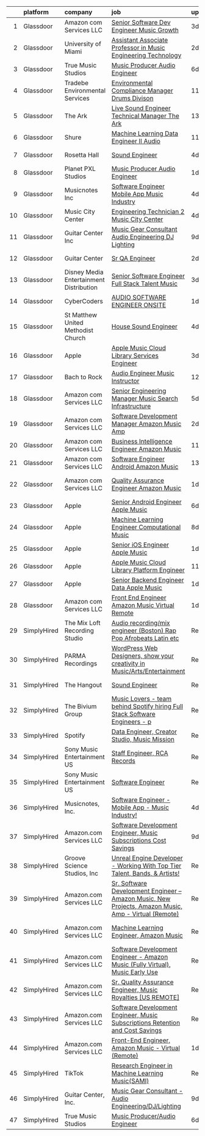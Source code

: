

|    | platform    | company                                   | job                                                                                                                                                                                                                                                                                                                                                                                                                                                                                                                                                                                                                                                                                                                                                                                                                                                                                                                                                                                                                                                                                                                                                                                                                                                                                                                                                                                          | update_time   | location                 |
|---:|:------------|:------------------------------------------|:---------------------------------------------------------------------------------------------------------------------------------------------------------------------------------------------------------------------------------------------------------------------------------------------------------------------------------------------------------------------------------------------------------------------------------------------------------------------------------------------------------------------------------------------------------------------------------------------------------------------------------------------------------------------------------------------------------------------------------------------------------------------------------------------------------------------------------------------------------------------------------------------------------------------------------------------------------------------------------------------------------------------------------------------------------------------------------------------------------------------------------------------------------------------------------------------------------------------------------------------------------------------------------------------------------------------------------------------------------------------------------------------|:--------------|:-------------------------|
|  1 | Glassdoor   | Amazon com Services LLC                   | [Senior Software Dev Engineer  Music Growth](https://www.glassdoor.com/partner/jobListing.htm?pos=120&ao=1136043&s=58&guid=00000181ec114e3b969fcdc76eb666ea&src=GD_JOB_AD&t=SR&vt=w&cs=1_61045822&cb=1657522966369&jobListingId=1007989412848&jrtk=3-0-1g7m12jivjoon801-1g7m12jjdkf0q800-0e8c23e4f2214d73-)                                                                                                                                                                                                                                                                                                                                                                                                                                                                                                                                                                                                                                                                                                                                                                                                                                                                                                                                                                                                                                                                                  | 3d            | Seattle, WA              |
|  2 | Glassdoor   | University of Miami                       | [Assistant Associate Professor in Music Engineering Technology](https://www.glassdoor.com/partner/jobListing.htm?pos=117&ao=1136043&s=58&guid=00000181ec114e3b969fcdc76eb666ea&src=GD_JOB_AD&t=SR&vt=w&cs=1_d25884ed&cb=1657522966369&jobListingId=1007993452498&jrtk=3-0-1g7m12jivjoon801-1g7m12jjdkf0q800-dde728ddebd7cd2b-)                                                                                                                                                                                                                                                                                                                                                                                                                                                                                                                                                                                                                                                                                                                                                                                                                                                                                                                                                                                                                                                               | 2d            | Coral Gables, FL         |
|  3 | Glassdoor   | True Music Studios                        | [Music Producer Audio Engineer](https://www.glassdoor.com/partner/jobListing.htm?pos=104&ao=1110586&s=58&guid=00000181ec114e3b969fcdc76eb666ea&src=GD_JOB_AD&t=SR&vt=w&ea=1&cs=1_4d46504a&cb=1657522966368&jobListingId=1007982844153&cpc=334ABAF5D42DC775&jrtk=3-0-1g7m12jivjoon801-1g7m12jjdkf0q800-e9ad603f9e1e1b90--6NYlbfkN0Cclaa377q9GeGOs9YARfq_eCDzB33vFgKlz5yYjo8czEdQQh3p8lYfEptMOoQyBJ7vsIfvVrQSJWNSSVEZI10H-7dZwhNuTLvz-qEP_0j4K4QBnJ4CqLCnpYSlWHbBS4qIZQgqN5MCnUg--oZJjHYXCubqSoCaROBEaetwyPCIiDI7YfS0l3UIgBx9lj3JYF0AL0hK6Ij-r-m7x1rXEuEBVHqGgHc6vRzW2t_7nlB9zZKcFn7osw2Vb9gpVU-lOO7t1-VtdA3MFv1dnH3AgiXP2XKlKq6cn3l5iaIYnK4lCcOB26bxZB3fIvcipNTuwarEgNA6tR6G-h3gyFM3O_frsd1Yy086LkJxcH10ZLq1ckf_CVVbD6eMg8viTBBXhlwx12WXoZ6hWFLTJ_rqMlE0s05EIYWi2EYEoos503LNWwRPT3CEcfunqrSut8_sG7B59yjeSzlyidLJyULUexKinu5moH4WFHXigj0jtNh7KvDfuJTelIokjxrutB_Phm4%3D)                                                                                                                                                                                                                                                                                                                                                                                                                                                                                                                       | 6d            | Smithfield, RI           |
|  4 | Glassdoor   | Tradebe Environmental Services            | [Environmental Compliance Manager   Drums Divison](https://www.glassdoor.com/partner/jobListing.htm?pos=128&ao=1136043&s=58&guid=00000181ec114e3b969fcdc76eb666ea&src=GD_JOB_AD&t=SR&vt=w&ea=1&cs=1_56559cba&cb=1657522966374&jobListingId=1007970880554&jrtk=3-0-1g7m12jivjoon801-1g7m12jjdkf0q800-cf13d70524adebc5-)                                                                                                                                                                                                                                                                                                                                                                                                                                                                                                                                                                                                                                                                                                                                                                                                                                                                                                                                                                                                                                                                       | 11d           | Millington, TN           |
|  5 | Glassdoor   | The Ark                                   | [Live Sound Engineer Technical Manager   The Ark](https://www.glassdoor.com/partner/jobListing.htm?pos=123&ao=1136043&s=58&guid=00000181ec114e3b969fcdc76eb666ea&src=GD_JOB_AD&t=SR&vt=w&ea=1&cs=1_54df765b&cb=1657522966370&jobListingId=1007966630906&jrtk=3-0-1g7m12jivjoon801-1g7m12jjdkf0q800-ebfcacfc31be7ca6-)                                                                                                                                                                                                                                                                                                                                                                                                                                                                                                                                                                                                                                                                                                                                                                                                                                                                                                                                                                                                                                                                        | 13d           | Ann Arbor, MI            |
|  6 | Glassdoor   | Shure                                     | [Machine Learning Data Engineer II  Audio ](https://www.glassdoor.com/partner/jobListing.htm?pos=121&ao=1136043&s=58&guid=00000181ec114e3b969fcdc76eb666ea&src=GD_JOB_AD&t=SR&vt=w&cs=1_28937db8&cb=1657522966369&jobListingId=1007971074899&jrtk=3-0-1g7m12jivjoon801-1g7m12jjdkf0q800-275af2a80abb2847-)                                                                                                                                                                                                                                                                                                                                                                                                                                                                                                                                                                                                                                                                                                                                                                                                                                                                                                                                                                                                                                                                                   | 11d           | Niles, IL                |
|  7 | Glassdoor   | Rosetta Hall                              | [Sound Engineer](https://www.glassdoor.com/partner/jobListing.htm?pos=119&ao=1136043&s=58&guid=00000181ec114e3b969fcdc76eb666ea&src=GD_JOB_AD&t=SR&vt=w&ea=1&cs=1_a8b48ebf&cb=1657522966369&jobListingId=1007987809960&jrtk=3-0-1g7m12jivjoon801-1g7m12jjdkf0q800-1a75c061bb43275b-)                                                                                                                                                                                                                                                                                                                                                                                                                                                                                                                                                                                                                                                                                                                                                                                                                                                                                                                                                                                                                                                                                                         | 4d            | Boulder, CO              |
|  8 | Glassdoor   | Planet PXL Studios                        | [Music Producer Audio Engineer](https://www.glassdoor.com/partner/jobListing.htm?pos=116&ao=1136043&s=58&guid=00000181ec114e3b969fcdc76eb666ea&src=GD_JOB_AD&t=SR&vt=w&ea=1&cs=1_71cd54d4&cb=1657522966369&jobListingId=1007994583172&jrtk=3-0-1g7m12jivjoon801-1g7m12jjdkf0q800-2cc3cb251f1ef4b3-)                                                                                                                                                                                                                                                                                                                                                                                                                                                                                                                                                                                                                                                                                                                                                                                                                                                                                                                                                                                                                                                                                          | 1d            | Atlanta, GA              |
|  9 | Glassdoor   | Musicnotes  Inc                           | [Software Engineer   Mobile App   Music Industry ](https://www.glassdoor.com/partner/jobListing.htm?pos=101&ao=1110586&s=58&guid=00000181ec114e3b969fcdc76eb666ea&src=GD_JOB_AD&t=SR&vt=w&ea=1&cs=1_a7d7bead&cb=1657522966367&jobListingId=1007987824386&cpc=21001CD36CB5FE0E&jrtk=3-0-1g7m12jivjoon801-1g7m12jjdkf0q800-1b6a51fd5f23768c--6NYlbfkN0AzOvrGu_UugWgn3GqKRF9Dlu_Ew02IZ-2nOt7BxrJX_Sm7R0sRpg5LX2Nb3ovUgcnYc73xOuf68REcZa0Kn_pzjf71i3a3pP6O3dW382joGQgFGzVVVYzqps2-IhRZniP29t4VAJTZQ8QHqrseZo7y6MDfGq9xc5RAMu-9A1PJgbPLImkvemHIW5-Fnh5dMPbZN_ocQCQpgFPMVS7r4-2UuVEDPRhrI80KLfRKIP0gh0OXCJKJy7CIRPznupzaWS5tsEjkDusDgc4-4uhXMVSOFUcg0UChxE6Ri3jNwcL3pxGEPNY9zqo0w-P7MJFaC33gVEHxfkivv6awSEiOx_ogmWfRdq1IJf0vGWnNPYltRQCqMsanac6tSpCsw8Dgg3pjys3JsbJ1Xmap0OllERQ7IoKX9Qo05HDfZ86VqeF-AZwirMvFDop14A-g0qbG6uv0OMXJ0Hyoh36QhKgBP79wOMhKWuGmxi6vjgZIf-RcwV1Qodv0A9fd87vkhGEe03XpMJAwvx7lWA%3D%3D)                                                                                                                                                                                                                                                                                                                                                                                                                                                                                      | 4d            | Madison, WI              |
| 10 | Glassdoor   | Music City Center                         | [Engineering Technician 2   Music City Center](https://www.glassdoor.com/partner/jobListing.htm?pos=127&ao=1136043&s=58&guid=00000181ec114e3b969fcdc76eb666ea&src=GD_JOB_AD&t=SR&vt=w&ea=1&cs=1_407e4e2d&cb=1657522966370&jobListingId=1007987451328&jrtk=3-0-1g7m12jivjoon801-1g7m12jjdkf0q800-2004644265c012ab-)                                                                                                                                                                                                                                                                                                                                                                                                                                                                                                                                                                                                                                                                                                                                                                                                                                                                                                                                                                                                                                                                           | 4d            | Nashville, TN            |
| 11 | Glassdoor   | Guitar Center  Inc                        | [Music Gear Consultant   Audio Engineering DJ Lighting](https://www.glassdoor.com/partner/jobListing.htm?pos=108&ao=1110586&s=58&guid=00000181ec114e3b969fcdc76eb666ea&src=GD_JOB_AD&t=SR&vt=w&ea=1&cs=1_7dfa2511&cb=1657522966369&jobListingId=1007977613458&cpc=B576E40E3A51D23B&jrtk=3-0-1g7m12jivjoon801-1g7m12jjdkf0q800-581e8f2fb3f00138--6NYlbfkN0B-XkD931Z_CfTt1xk_J8Xb09JRPDG-yzCpVixI3vwp10mNhCF8nhCZPG4aROChdzgkR2-Flt9Mfmw6orsD9pu5-Wdj8V0pQXTUT-xZi8cwCc3adf9snIYkQOzb6ADPovnPR6yQ-Us9QOi4ilUyFghRQ3Yb-4XqHqQnJOVT3m0suo9LV4Dvc7cqMyzmtBW1Dfo-KTUNOVujr91ZFQx955GfDUIxNxWqsFjLfSFg3JxgP9cdm033cp953ve5KytjW1qqu9Z0ZVvsNu6CIYSfdJOjx2QdEWI11czrgwm5y-nshh9XFdb7XVDijlUcHbEArr6rI_iMQ9lhquss0hQWEe6AAeCD3GzyM7s6zcFywbfbjNOPZmrSLAXkZNK_qjjNXP9Yik_0GmzJpWyi972azFg66OkJeR0HJxO2R3KlZluGuR9G62s6UAu7zYLS6KDnDn-eafGD3QJpGzSH5nxkKg6-JINrfDxyV8tls7uSPtrTabiwmiK2vBu-P7BEmOJv3xN2gPQqqusQVAncVfKf2b08sLEa4esajhRJnXpWD3GlcQ%3D%3D)                                                                                                                                                                                                                                                                                                                                                                                                                                                 | 9d            | Nashville, TN            |
| 12 | Glassdoor   | Guitar Center                             | [Sr  QA Engineer](https://www.glassdoor.com/partner/jobListing.htm?pos=125&ao=1136043&s=58&guid=00000181ec114e3b969fcdc76eb666ea&src=GD_JOB_AD&t=SR&vt=w&cs=1_9ae2a1de&cb=1657522966370&jobListingId=1007993260702&jrtk=3-0-1g7m12jivjoon801-1g7m12jjdkf0q800-89007a3c6437a4ea-)                                                                                                                                                                                                                                                                                                                                                                                                                                                                                                                                                                                                                                                                                                                                                                                                                                                                                                                                                                                                                                                                                                             | 2d            | Frederick, MD            |
| 13 | Glassdoor   | Disney Media   Entertainment Distribution | [Senior Software Engineer  Full Stack   Talent   Music](https://www.glassdoor.com/partner/jobListing.htm?pos=118&ao=1136043&s=58&guid=00000181ec114e3b969fcdc76eb666ea&src=GD_JOB_AD&t=SR&vt=w&cs=1_0f78ff8c&cb=1657522966369&jobListingId=1007989924594&jrtk=3-0-1g7m12jivjoon801-1g7m12jjdkf0q800-728e65fc6a8cb306-)                                                                                                                                                                                                                                                                                                                                                                                                                                                                                                                                                                                                                                                                                                                                                                                                                                                                                                                                                                                                                                                                       | 3d            | Glendale, CA             |
| 14 | Glassdoor   | CyberCoders                               | [AUDIO SOFTWARE ENGINEER   ONSITE](https://www.glassdoor.com/partner/jobListing.htm?pos=110&ao=1110586&s=58&guid=00000181ec114e3b969fcdc76eb666ea&src=GD_JOB_AD&t=SR&vt=w&ea=1&cs=1_6f5c1e10&cb=1657522966369&jobListingId=1007994357075&cpc=334ABAF5D42DC775&jrtk=3-0-1g7m12jivjoon801-1g7m12jjdkf0q800-d349d29470b0b9ea--6NYlbfkN0CpFJQzrgRR8WqXWK1qKKEqALWJw739KlKqr2H-MSI4eoBlI4EFrmor2FYZMP3muM12TYa1eX62s1as4sK1KBTxr7YSd4bzuOXXHol3SLNurbn9w4z2H36guxaaWjyQPw-5kLAZ4DZaNeXmMNIRg9PN3FTIKdq4p4FV0c0CK18YWeOoDxnbQhZ4B7kmERHJootwMh-kMIbs3HtmfLoMwnf-H03gijFMDhyme61UrwP9KcfhrmaifN61sLnFu8EN1OpyiY5nbY6Fu43546yZNUgzdJ4SygEX4LK9GaKriM08Iekkpyx2e8C3uQSDL7DIZMARGzP6NJyLAG8Nw3nZyp6WEp7GOqZHkbesBeI_8CnWLwqEjvwxdqZHBCUky2NNjEy_0mTHGjwvdr5wI4_ZT4iSmxpD5ZN0wdPSSwOC3hrwfX99uGKAbnhtvQDvcGpQjLpbLhgqJ0iUtPb1vcQ_dmyxMHVaxtVwG0D1zerRoWqTjtIpaWCpaC2wfs8eqohw5I6q3vCJcTFJpi36X-P6i_d9852jFhNc0fFeenO8nauf5GHIgRg0gbHYW62pYi1qki-EtPRpXDQAxucUC-VgOEZhIu5Wgc40Z4I_p8zssyiDNQFj4ElxeUTIKw0plzQHUV4NI1xU5U_Dbn3ZlT6xT0sO__twI0Bf0CeAr7pv7i8tqPajAd74fWRpST-ypei8xGZLg8ZwHDvK8lZFyePvteVt135ITsNIV-xnFvIJvuSy0Qjeoq0bSe7bN17r2NMV53k1-lYUFb4cI_Mq74-Mqe93SzlYzMrM4AHfRYgZFitWjIJ1Z8oMtRCOuOuYN1WIOBijYGb2UvD6YUIVCjwVaawNrnRZN1jfJes77vD-RrXWr-04nQ7WAgixcMWpNllIS2uo5a6-BofSAkHBBBK-udadqiOm3rHZG_tIAGy0ooTf6vrLk3s4p7SPRaUEykbT2DZLl-qv9C3eod9OVmvwlvOOUg0WufMjsOU%3D)                    | 1d            | San Jose, CA             |
| 15 | Glassdoor   | St  Matthew United Methodist Church       | [House Sound Engineer](https://www.glassdoor.com/partner/jobListing.htm?pos=102&ao=1110586&s=58&guid=00000181ec114e3b969fcdc76eb666ea&src=GD_JOB_AD&t=SR&vt=w&ea=1&cs=1_ef46cd49&cb=1657522966368&jobListingId=1007987696103&cpc=21001CD36CB5FE0E&jrtk=3-0-1g7m12jivjoon801-1g7m12jjdkf0q800-e02605d2229f6e21--6NYlbfkN0DeyJ4CP5CzwT7broxeUwKBt3co1QwKwWitRQqJu2WRZ8WbzOPgHeCMVCJiBN4gdflLkq0eI4jWaarqyYzbPMIZPeOqj5jQDHOTcZuKGJiF5rH5olFcnKcVCcqlxjAAgjGoK-J1-WTii0UNgXwxsO9qIfk1eDCk4vqTRAdzYxUVCC6p18B-ngQd3wxA4f3y9NNh2ytDeUfUW2B36cNhbHI3DnwG9mHQR3cP6MvRlFNirRzd2POQRWGMSxnC7b3Dy38jFlBOrGjU3m95Uz6gcLNYB29LTQbQIZa376OoyxHpZWoQ4ziHiIVd3G9K6w5RB9x3dkmE1UVqDXs-2X67SKtajXU2Q1nbwXFkat7EIRJzyeyl3HlHaVt1mByWPtKYxKvwbXAmM8nUeDxkm7TofmneDOzzB7pvjsnYuvutq9mrx6jGRfQBtXAZTQbOkQyQ1JtXBuJg2FWOTBtuQslifUxuSeRYTzRoHlweAxPP4zkVomU7l5mxaLlTdagvGaCX70g%3D)                                                                                                                                                                                                                                                                                                                                                                                                                                                                                                                                | 4d            | Belleville, IL           |
| 16 | Glassdoor   | Apple                                     | [Apple Music   Cloud Library Services Engineer](https://www.glassdoor.com/partner/jobListing.htm?pos=103&ao=1110586&s=58&guid=00000181ec114e3b969fcdc76eb666ea&src=GD_JOB_AD&t=SR&vt=w&cs=1_7d871ae9&cb=1657522966367&jobListingId=1007989511442&cpc=32EE424DE2B657EB&jrtk=3-0-1g7m12jivjoon801-1g7m12jjdkf0q800-be8ecbecb66d78cd--6NYlbfkN0BvKrLyj5gPmtZO9T8euul8TCxuuKNOtzRJOomxnwSEodTz2Bc-sPZl1dBMH13w-jMirmmRlYfuk2oS8AQM4czn3-nN1D9TjaG6Rm3wL4IkSr_-Zpw4aohr4VEUC6xwBylXVpv5aqk1KGm2Q7oFK5uG6tiX94UVKK-6IcQHFNCkQCRQtv_0956l503iHJm8K0Nj9RPW8essO16M9tat6nYygoJvJzfBfIVdkBEWSYz9cycZIIS7FJShvNiObsYHKP6LJNnnjG0IR7W4N_P1gzqxBSDqDHNjoTzbqKYGTeFtD06R8nDsy3eljhhaf7nH6vZjM1uIQ5dzsJUosV3-_m0ID891cLNOZgT1G0EUWEOX4U20dwIwCG_1ee1owiC84STsoLUL9I4A88bisPT8Xul6DNO6lmkgpPHhCBktO47R4NN5W6kiN0S2tXXfcJ1XRFuGTKgj7SECtbW37ezo455osg0Wj6gpkNEPfTSirkdOcE2FxnP993vKxworK04Hl7cQM62YYOT8atOzXhAIwx3pW0BPY-sGd9DxUrS-qdvuOTx61Zf-ZTALtW0LgK3yXnW0jc70QXqPoPt0NHjzuAufeMu8W268LMwnlAY77PJSUBY9mcjZAb89LrnqQsyKC_eJnrGOAsBILbOOK4LN-zbw-rotVzGwhY-s9HBM7N8Yd8NIYBd8MeH2InOWGlUXpUyvULaBEH0_LkvM5q8VssZX7Wq2p6FcW8ZKPcrsrp1wcou3WPRiMG9HCCb55As7OOrs2JPSHi4BP2rhJeG4TsitcqSLPwnZCTKWW9IANmRQONZKeAgC_55iPEk5jAjL7NqBbWXINSC9JlncM1l85dYUgXbIw6rYly42DGnDbou_VB8WWgULmGN3oiuj9tIO19-FYvnglCm56Sw4xFxiusqLtNLQd0jtd-sEUI4-Us6-3mhRdtgBy8Up1k4dUHKBAnDHut1r8fsMf4sQNHA-9SyON5Ksv8oKTV8%3D)            | 3d            | Seattle, WA              |
| 17 | Glassdoor   | Bach to Rock                              | [Audio Engineer Music Instructor](https://www.glassdoor.com/partner/jobListing.htm?pos=124&ao=1136043&s=58&guid=00000181ec114e3b969fcdc76eb666ea&src=GD_JOB_AD&t=SR&vt=w&ea=1&cs=1_2308ce26&cb=1657522966370&jobListingId=1007969570297&jrtk=3-0-1g7m12jivjoon801-1g7m12jjdkf0q800-cbe3092fae1a7e08-)                                                                                                                                                                                                                                                                                                                                                                                                                                                                                                                                                                                                                                                                                                                                                                                                                                                                                                                                                                                                                                                                                        | 12d           | Leesburg, VA             |
| 18 | Glassdoor   | Amazon com Services LLC                   | [Senior Engineering Manager   Music Search Infrastructure](https://www.glassdoor.com/partner/jobListing.htm?pos=126&ao=1136043&s=58&guid=00000181ec114e3b969fcdc76eb666ea&src=GD_JOB_AD&t=SR&vt=w&cs=1_c4150eaa&cb=1657522966370&jobListingId=1007985414231&jrtk=3-0-1g7m12jivjoon801-1g7m12jjdkf0q800-3dff316a9fabb990-)                                                                                                                                                                                                                                                                                                                                                                                                                                                                                                                                                                                                                                                                                                                                                                                                                                                                                                                                                                                                                                                                    | 5d            | San Francisco, CA        |
| 19 | Glassdoor   | Amazon com Services LLC                   | [Software Development Manager  Amazon Music  Amp](https://www.glassdoor.com/partner/jobListing.htm?pos=122&ao=1136043&s=58&guid=00000181ec114e3b969fcdc76eb666ea&src=GD_JOB_AD&t=SR&vt=w&cs=1_c1916250&cb=1657522966370&jobListingId=1007993472539&jrtk=3-0-1g7m12jivjoon801-1g7m12jjdkf0q800-eb8e45c9426056bd-)                                                                                                                                                                                                                                                                                                                                                                                                                                                                                                                                                                                                                                                                                                                                                                                                                                                                                                                                                                                                                                                                             | 2d            | Atlanta, GA              |
| 20 | Glassdoor   | Amazon com Services LLC                   | [Business Intelligence Engineer  Amazon Music](https://www.glassdoor.com/partner/jobListing.htm?pos=113&ao=1136043&s=58&guid=00000181ec114e3b969fcdc76eb666ea&src=GD_JOB_AD&t=SR&vt=w&cs=1_90f198d8&cb=1657522966369&jobListingId=1007971263077&jrtk=3-0-1g7m12jivjoon801-1g7m12jjdkf0q800-5bd6390416243998-)                                                                                                                                                                                                                                                                                                                                                                                                                                                                                                                                                                                                                                                                                                                                                                                                                                                                                                                                                                                                                                                                                | 11d           | Seattle, WA              |
| 21 | Glassdoor   | Amazon com Services LLC                   | [Software Engineer   Android  Amazon Music](https://www.glassdoor.com/partner/jobListing.htm?pos=112&ao=1136043&s=58&guid=00000181ec114e3b969fcdc76eb666ea&src=GD_JOB_AD&t=SR&vt=w&cs=1_2018c938&cb=1657522966369&jobListingId=1007966729991&jrtk=3-0-1g7m12jivjoon801-1g7m12jjdkf0q800-cff1de847314a636-)                                                                                                                                                                                                                                                                                                                                                                                                                                                                                                                                                                                                                                                                                                                                                                                                                                                                                                                                                                                                                                                                                   | 13d           | Remote                   |
| 22 | Glassdoor   | Amazon com Services LLC                   | [Quality Assurance Engineer   Amazon Music](https://www.glassdoor.com/partner/jobListing.htm?pos=115&ao=1136043&s=58&guid=00000181ec114e3b969fcdc76eb666ea&src=GD_JOB_AD&t=SR&vt=w&cs=1_4ee84e69&cb=1657522966369&jobListingId=1007994106343&jrtk=3-0-1g7m12jivjoon801-1g7m12jjdkf0q800-08f1f918b3f4fc8f-)                                                                                                                                                                                                                                                                                                                                                                                                                                                                                                                                                                                                                                                                                                                                                                                                                                                                                                                                                                                                                                                                                   | 1d            | San Francisco, CA        |
| 23 | Glassdoor   | Apple                                     | [Senior Android Engineer   Apple Music](https://www.glassdoor.com/partner/jobListing.htm?pos=109&ao=1110586&s=58&guid=00000181ec114e3b969fcdc76eb666ea&src=GD_JOB_AD&t=SR&vt=w&cs=1_41a393ee&cb=1657522966368&jobListingId=1007984018887&cpc=AC285F3A3ECA6BB0&jrtk=3-0-1g7m12jivjoon801-1g7m12jjdkf0q800-1d48fe6209326bcd--6NYlbfkN0BvKrLyj5gPmtZO9T8euul8TCxuuKNOtzRJOomxnwSEodTz2Bc-sPZlC5mDe-NOaJin8--Ei5RaBzEFtFHODJ23iicN7ZTfzAeZgjtNi4ojJldcd46RS_DdM-BSvIpYNm_PUFoRYto4x_HQI7s12kzg2KXb_7Fb5GlqesHrTpZWW10L5myWDJx_6-F238bxUnhmHS3lc_h2qTUXX43h8lbF5i91qrZ_bTL-KvUxNIaRPssk6fvVY2lNXyWS-khcqhTZxcCWUqduZgbSO30JACXQZCwF2u3a1pTTjDbI3L_Mpg6Em80toHnpoHLvlefVPeFnVoN13nM9K0DLzbQp6-ml6HcLrcjNaXQArxDX5lJjmsib3nLA2SI63LoLsOc3H3A3WhnXnOFycI8yzlo5ABqYIvE3cLQmDyrdgcZ6s3nUCIarpNMNETh_KJ3_aIJIbVN1Cor97pi-Gux9aVb5kZ9495R1IkuBtkm34iCZLbVPxjdvlsjVMwIu6Y_OndgenyqmUr_h56GXz37q2grlil80m8wfPLTUrm-UeVv_Jiwn8vMFdFaqdZslKLXtd156C257zEYhepaISunN0F880Fq4pJkIFg9H7d-gh9s_Rl_PZ1WlzKbizdQhuA3Ab7drIpRILKUyHbTOY5K7TH_-RXdSIfsPVq0x8gBx9_eTDtsHfQXLt1y9wGsUEShD2wsSCJWRm8fqtZpN51yzpnG-Wmej6nKEUjs-6V_9byj9sCDDfsFrWYH-PLCxggUyOwX3fp2jhYVoLpl9Q6EYL4lbebV_4EQofZPrxOgdL9UAUAePClTZPsXTeoNfoQwQT86_ws7NHhI2yS_VJQ6-SIgTZ91xhHpkW7tJwjeRDjm_2Hu37WisvAe2ZAV4En40fckUyMzm0CuxPq7j0aMiGYvnzLtJnxpxniVmeVgjUtCpHrI0ooZPJJtPlmiOzJdU62s8V4GEBEPd4D4IE6r24K3XpKXIX5PvwOsCV7U%3D)                    | 6d            | San Diego, CA            |
| 24 | Glassdoor   | Apple                                     | [Machine Learning Engineer  Computational Music](https://www.glassdoor.com/partner/jobListing.htm?pos=114&ao=1136043&s=58&guid=00000181ec114e3b969fcdc76eb666ea&src=GD_JOB_AD&t=SR&vt=w&cs=1_9d87841c&cb=1657522966369&jobListingId=1007979225854&jrtk=3-0-1g7m12jivjoon801-1g7m12jjdkf0q800-67f1049acc28ea52-)                                                                                                                                                                                                                                                                                                                                                                                                                                                                                                                                                                                                                                                                                                                                                                                                                                                                                                                                                                                                                                                                              | 8d            | Portland, OR             |
| 25 | Glassdoor   | Apple                                     | [Senior iOS Engineer   Apple Music](https://www.glassdoor.com/partner/jobListing.htm?pos=107&ao=1110586&s=58&guid=00000181ec114e3b969fcdc76eb666ea&src=GD_JOB_AD&t=SR&vt=w&cs=1_6d45181e&cb=1657522966368&jobListingId=1007994891586&cpc=F41FEAB56D215062&jrtk=3-0-1g7m12jivjoon801-1g7m12jjdkf0q800-ecad81cf1e388ff3--6NYlbfkN0BvKrLyj5gPmtZO9T8euul8TCxuuKNOtzRJOomxnwSEodTz2Bc-sPZlFpP0h5lDivrE1d7ke90JG_vI_uX6uDtmk0cpKY0apK6V6rR_oMU1vOkytgAsKl4GKS_vC3uQJq4-UZPKUc1r20tBgs9AFIDyHqEjH1eevIelxLxLjGE3gRAurYOE4nh8TZ7H1LzB65ptE9wr-9dxaOu00ncMcbP5N2TUasRaequBBry6qmO5i9pIPxs5dVf6j0lf0JiJV9GaYgiCKP1IZVkROFJhoPnhFCo8_7wVCwE6mlcS0Ze5xGSlN5c6kkt3l2jaNo1z_LY-NWeZTDIQEZz96LNVJnOAw_vyZm9Op83evyYjh8HHEn4t4RSoTfiDy9cKKDU9_gjLsTdf2yX-gHsIV-VztfXVu1lyac26hPiljiY9jNQLg7ZIqjXYeuign9uq0jlCkeLXB3auO-cVKRbYbZBP-sKj9x6Lzf42f7f-RzPU9gWqTLafpJ5Fjh_RF1ggy4Pg43c5oI0zcAjZ136jsu3CdFx5pETeg03uHJgWOSmIokRvGBSrPAU387TmfKoUdo674DqF2qUUh_WAAZ0OpDnWmxrfZdxVY0gcC9ePc8O9BG2d5-g1OoZEg9yhm5ro4h73CUe_zjyr2b8efHgHeimq5_ljygvuMuBHT-zo_Tr4zhiMJWGkgLa1m2mJo_9xaoHXi2f97q-SzZCLcrfZqFk39Fc9US7j_dBriQ66u82nB8XKjtkX0WggN4-u8NePrzFr9F7MKF-d5japuIU-fLLfXus_WWAKAvYc8GepAXD8YArucEJkQ19G-37DSTL0Cc80gI1i2ebolg0gh8pmM6zn1xmuDkBDsbSnwpYK8TKAPvvSfGEDoz6SSBBOAH6KMqn9RaAN3CS5rcgNu5exdWricOOKJ5Y8PcK66GZL2dbVRKfaLftCW8m6vtCU-shx2RYRfK0c99kQ6-q91h4cO3X7uDBR)                                      | 1d            | New York, NY             |
| 26 | Glassdoor   | Apple                                     | [Apple Music   Cloud Library Platform Engineer](https://www.glassdoor.com/partner/jobListing.htm?pos=106&ao=1110586&s=58&guid=00000181ec114e3b969fcdc76eb666ea&src=GD_JOB_AD&t=SR&vt=w&cs=1_2c1a1ee9&cb=1657522966368&jobListingId=1007970746221&cpc=FA84DF7EA1EC2398&jrtk=3-0-1g7m12jivjoon801-1g7m12jjdkf0q800-c9d13abfbc6df045--6NYlbfkN0BvKrLyj5gPmtZO9T8euul8TCxuuKNOtzRJOomxnwSEodTz2Bc-sPZl1dBMH13w-jPKC2FcmXtgskzyl6n0E5lMNY8Fhph5dE2E8luwZG1Y8Zsp6SiXuicGrH8yb6GXySN60REP2yfzH843ocBJmD9vcLXXWyt8fN8YFQPc3fXjKo8nOI1d8Xz0-Yomczd3hYD0-lmylPlq_cyeUgaNlNFJF5dOMM8ZcshzmlO9gwPiSWTseXVCZ1Kcjz4TsEiiUKAUdAATWLJlkZpCIgVgPfuRopnpqSgMJXK51EMrubHK3HQt4KgkdYDq0tk0ydVM7WnJmuVAJr5Mta83OM5oQ_VZv9IARy4zUYpZ_N665Ieb2wOZor-C6jcQWaYtejnNX0vZ7jdIl7ENBbjddAdjfBGDSdWT99x-z5FXx8ZinvzbNXsatHW46nY-qxzbW95hBixP5e3OgmoX0nwlIxbb_KO-5bfqgXSZU1wRIp6eRR3ftmM6wFioKfe8JFh_caiM4laAidM7IxMSWLDLbRN5rUDaO6H0BIPaYzPFjo60yo_iF74utrpoG-Yvjl7CsA8rumyZUnMhwuEJOvbWVAcowUa0yKzyBLFGerzGQQPB-CeFpas0kgWLipju2_g-j6vQeNBip9QdubsAeS4im_2Ve0DFUrHei_vb2B8mkcwwaANZBaYsHv-n9OXEGGUwDNVKutOUYM4knzbYtiiIL7g8L55k2Ig8hqVAxS6UcRgZBfhUM9onyQ_L4hwMKPu_y1iPfcyZfkdnPJ8uz5iCr48qkPr9pmZv3iShAXM6hLs0c7AvYEWrLM-XXejbsdZ2oa4BiqsHVuXx1SUjrj8jfjTCz4Cesh538Cja7PYGY851KNcsWYwSZVpSecXaMz18Fd5J9EijvSUzbPVN_EZ7XK4wLnBrB8Cms-YmDBDroOvFoVnQDfy7c7GbI08J8vp-QcGs5SjPdmA5lFyn9bUxD1GI3yoe-u9lSOztPCs%3D)            | 11d           | Seattle, WA              |
| 27 | Glassdoor   | Apple                                     | [Senior Backend Engineer Data   Apple Music](https://www.glassdoor.com/partner/jobListing.htm?pos=105&ao=1110586&s=58&guid=00000181ec114e3b969fcdc76eb666ea&src=GD_JOB_AD&t=SR&vt=w&cs=1_213e700d&cb=1657522966367&jobListingId=1007994891330&cpc=FB7E4A1762AE5BEC&jrtk=3-0-1g7m12jivjoon801-1g7m12jjdkf0q800-0ce79601b9281ec2--6NYlbfkN0BvKrLyj5gPmtZO9T8euul8TCxuuKNOtzRJOomxnwSEodTz2Bc-sPZlC5mDe-NOaJgi_TbeDhSfOXu5w8ojjHHhp_6WQU8mvyxBSQeFOStLLK2k7Txtyyy1_IF8RGyx1aW-faURY-H9xkbGBQYI4dBC5QRjPnbA-ctd-ZqEmYHg3qyZ_HWoIzWRgwwN_14XjLNMPCmtnDn6-dRfoAs0QDY_3gmxJIuG3nf8QWE07YUUcalFj9wb1ygMJdh3gekoaE0nXesUHcR7Pr-Fs7Ae2SzaI7aQyBckRIp5rv0CeNtQdr-6VEvKF0URKYuStc1QsH-h_KGach3hBk6ZLX76G6JQgSjHGZM6Mts6_Bv_5DRIEGVcsnSK0YT-jGWLiZ2n0ocQ2UfPx5Yoy7bJ2ABu4Bt36b7icO7CoYMIsFwtla4Nvd9rNdoxCfwlFDo1wGrdIEHIRKGyp-FFNZQWEPRtSXv2KwiJbI_Tt1JMkRsoPUpCQ6ZsuywBrwlOVpI4SOrdA-rYSlW77yRpS4z89nPxswpY25SPXHLVk1HryMixvkN0Wy6qAbd-WAGl5EiTTqg6G8kkqqu7-2Vc3G9ZbPYR8ZInuVxXtrJdZdQxva03gVo3j3t6IWFH88K7wU8dlyYMJUzWOzQyY5_aD-DoBwtNlvUk1WaUr9SxHRMGruUeg-DAMqa74J6AxRBfIyju5AuxW0b-e_qwTjkychFPbOtfPPwKMQXgYoWYFo7YkuiU7we6fsJxjl2nEW2tjyBSk78opec5PdcO7vn-doJTxXdbtvJoPDKt5cS8AhFrlyeM6nLnQUWIvEC1P9vJHwI3W3PqA17CaU8RJejNLAZEuvHExrjL5cyM1vuxDC2YeaZo9NqYmLz-2VhvpFL2SpiKvC20oIesAQXjsYJGArb83RwtZUqSx5YaFwPzCqe3vkrKCxjbZkx5FUJJIk0iuVTKx1TK7OntA552ZROYW8vS7zKFCEVvzvWiSPzFId8DR78l8YPYgw%3D%3D) | 1d            | San Diego, CA            |
| 28 | Glassdoor   | Amazon com Services LLC                   | [Front End Engineer  Amazon Music   Virtual  Remote ](https://www.glassdoor.com/partner/jobListing.htm?pos=111&ao=1136043&s=58&guid=00000181ec114e3b969fcdc76eb666ea&src=GD_JOB_AD&t=SR&vt=w&cs=1_0af07f9c&cb=1657522966369&jobListingId=1007994108438&jrtk=3-0-1g7m12jivjoon801-1g7m12jjdkf0q800-76c2dc44b4f5d9a5-)                                                                                                                                                                                                                                                                                                                                                                                                                                                                                                                                                                                                                                                                                                                                                                                                                                                                                                                                                                                                                                                                         | 1d            | Arizona                  |
| 29 | SimplyHired | The Mix Loft Recording Studio             | [Audio recording/mix engineer (Boston) Rap Pop Afrobeats Latin etc](https://www.simplyhired.com/job/ItBDeQewPykczH3FXc7X40hudhT4rMdltMW5EuKQQQFv6bR65Fc9SA?q=music+engineer)                                                                                                                                                                                                                                                                                                                                                                                                                                                                                                                                                                                                                                                                                                                                                                                                                                                                                                                                                                                                                                                                                                                                                                                                                 | Recently      | Quincy, MA               |
| 30 | SimplyHired | PARMA Recordings                          | [WordPress Web Designers, show your creativity in Music/Arts/Entertainment](https://www.simplyhired.com/job/Wpl3TU8XzCpcpJgy39HbFjwOkTi5fD0pThvI6-P168aePEhTBsPxGw?q=music+engineer)                                                                                                                                                                                                                                                                                                                                                                                                                                                                                                                                                                                                                                                                                                                                                                                                                                                                                                                                                                                                                                                                                                                                                                                                         | Recently      | Remote                   |
| 31 | SimplyHired | The Hangout                               | [Sound Engineer](https://www.simplyhired.com/job/pPtma4KfpJL8yv0IV160PCctZ7zJieTNPnwDrISJ5-REzhgDQyRTVw?q=music+engineer)                                                                                                                                                                                                                                                                                                                                                                                                                                                                                                                                                                                                                                                                                                                                                                                                                                                                                                                                                                                                                                                                                                                                                                                                                                                                    | Recently      | Myrtle Beach, SC         |
| 32 | SimplyHired | The Bivium Group                          | [Music Lovers - team behind Spotify hiring Full Stack Software Engineers - p](https://www.simplyhired.com/job/xwPIhzuTN5QU7HiZUxxulf6NVWJJFVEgQggMHrjRfTQugyKoDq1S5w?q=music+engineer)                                                                                                                                                                                                                                                                                                                                                                                                                                                                                                                                                                                                                                                                                                                                                                                                                                                                                                                                                                                                                                                                                                                                                                                                       | Recently      | Boston, MA               |
| 33 | SimplyHired | Spotify                                   | [Data Engineer, Creator Studio, Music Mission](https://www.simplyhired.com/job/gx6_0Pe4pjCb2iMDm-oEabY8egsyZ1Ii5bgjJRk6_cKJ1o2Hf2rTOA?q=music+engineer)                                                                                                                                                                                                                                                                                                                                                                                                                                                                                                                                                                                                                                                                                                                                                                                                                                                                                                                                                                                                                                                                                                                                                                                                                                      | Recently      | New York, NY             |
| 34 | SimplyHired | Sony Music Entertainment US               | [Staff Engineer, RCA Records](https://www.simplyhired.com/job/dwkMmDXnT1hAmYDd9mYCsbJlC48Fo9KuuDMR62WYReptlyXKnOCFWQ?q=music+engineer)                                                                                                                                                                                                                                                                                                                                                                                                                                                                                                                                                                                                                                                                                                                                                                                                                                                                                                                                                                                                                                                                                                                                                                                                                                                       | Recently      | Los Angeles, CA          |
| 35 | SimplyHired | Sony Music Entertainment US               | [Software Engineer](https://www.simplyhired.com/job/jFkvNvEv1wn60HATk7O-oL0MKoQTR7k52KdPdKtiGDucAYDETTZT8w?q=music+engineer)                                                                                                                                                                                                                                                                                                                                                                                                                                                                                                                                                                                                                                                                                                                                                                                                                                                                                                                                                                                                                                                                                                                                                                                                                                                                 | Recently      | New York, NY +1 location |
| 36 | SimplyHired | Musicnotes, Inc.                          | [Software Engineer - Mobile App - Music Industry!](https://www.simplyhired.com/job/DQw8DzgsKmloXWUurzFo8m0y-u3GH5PfXzlyLSB3TJzuHx4lBxpAfg?q=music+engineer)                                                                                                                                                                                                                                                                                                                                                                                                                                                                                                                                                                                                                                                                                                                                                                                                                                                                                                                                                                                                                                                                                                                                                                                                                                  | 4d            | Madison, WI              |
| 37 | SimplyHired | Amazon.com Services LLC                   | [Software Development Engineer, Music Subscriptions Cost Savings](https://www.simplyhired.com/job/XEwopm5QuGvr8VS5kIUwNZP7ZFm0iF7icTMe2PPpOp9gSB5axghabg?q=music+engineer)                                                                                                                                                                                                                                                                                                                                                                                                                                                                                                                                                                                                                                                                                                                                                                                                                                                                                                                                                                                                                                                                                                                                                                                                                   | 9d            | San Francisco, CA        |
| 38 | SimplyHired | Groove Science Studios, Inc               | [Unreal Engine Developer - Working With Top Tier Talent, Bands, & Artists!](https://www.simplyhired.com/job/tMUv0bhv1WXQseALxCUyt4HnppYbuHAxKhmBeo43qD4xlbIyIH-L1Q?q=music+engineer)                                                                                                                                                                                                                                                                                                                                                                                                                                                                                                                                                                                                                                                                                                                                                                                                                                                                                                                                                                                                                                                                                                                                                                                                         | Recently      | Remote                   |
| 39 | SimplyHired | Amazon.com Services LLC                   | [Sr. Software Development Engineer – Amazon Music, New Projects, Amazon Music, Amp - Virtual (Remote)](https://www.simplyhired.com/job/gD9GQgVAX8y9kBLbryGE_SpH7tKlmuXIKUhoDVYjw3oCtOm4MdBhMA?q=music+engineer)                                                                                                                                                                                                                                                                                                                                                                                                                                                                                                                                                                                                                                                                                                                                                                                                                                                                                                                                                                                                                                                                                                                                                                              | Recently      | United States            |
| 40 | SimplyHired | Amazon.com Services LLC                   | [Machine Learning Engineer, Amazon Music](https://www.simplyhired.com/job/_Y1pMuS8GqaPVObSsGXfN3YN9AOqcNVR5dvaxGMRJfdayWgqNrshHA?q=music+engineer)                                                                                                                                                                                                                                                                                                                                                                                                                                                                                                                                                                                                                                                                                                                                                                                                                                                                                                                                                                                                                                                                                                                                                                                                                                           | Recently      | San Francisco, CA        |
| 41 | SimplyHired | Amazon.com Services LLC                   | [Software Development Engineer - Amazon Music (Fully Virtual), Music Early Use](https://www.simplyhired.com/job/bPucS2ezOmq_euYS4yOlSlBq38iEEckibLwyk_-ViXd3MbR-kzjfrQ?q=music+engineer)                                                                                                                                                                                                                                                                                                                                                                                                                                                                                                                                                                                                                                                                                                                                                                                                                                                                                                                                                                                                                                                                                                                                                                                                     | Recently      | United States            |
| 42 | SimplyHired | Amazon.com Services LLC                   | [Sr. Quality Assurance Engineer, Music Royalties [US REMOTE]](https://www.simplyhired.com/job/C1Rsz7F4k1g1ia3HPx7qGth3w8vpCerU7Z0E6uiuTG1gRtZgVQLU9A?q=music+engineer)                                                                                                                                                                                                                                                                                                                                                                                                                                                                                                                                                                                                                                                                                                                                                                                                                                                                                                                                                                                                                                                                                                                                                                                                                       | Recently      | United States            |
| 43 | SimplyHired | Amazon.com Services LLC                   | [Software Development Engineer, Music Subscriptions Retention and Cost Savings](https://www.simplyhired.com/job/9h38VFyEI3JMLD0H4nqsw3pBt5h-TAtcRvMyq9CZsM-Hang_JRILeQ?q=music+engineer)                                                                                                                                                                                                                                                                                                                                                                                                                                                                                                                                                                                                                                                                                                                                                                                                                                                                                                                                                                                                                                                                                                                                                                                                     | Recently      | Remote +2 locations      |
| 44 | SimplyHired | Amazon.com Services LLC                   | [Front-End Engineer, Amazon Music - Virtual (Remote)](https://www.simplyhired.com/job/FToscIeqz-cs1-XJYA8lu7mGQmEH2s3SxGy9uuSVkiL6pxPC9eKYRA?q=music+engineer)                                                                                                                                                                                                                                                                                                                                                                                                                                                                                                                                                                                                                                                                                                                                                                                                                                                                                                                                                                                                                                                                                                                                                                                                                               | 1d            | Arizona                  |
| 45 | SimplyHired | TikTok                                    | [Research Engineer in Machine Learning Music(SAMI)](https://www.simplyhired.com/job/o_JKCEMFpNRO4FZQHiwgT2dF5qyeVpOqrRspP6GRP3HsRSMp9jTcgQ?q=music+engineer)                                                                                                                                                                                                                                                                                                                                                                                                                                                                                                                                                                                                                                                                                                                                                                                                                                                                                                                                                                                                                                                                                                                                                                                                                                 | Recently      | Seattle, WA +1 location  |
| 46 | SimplyHired | Guitar Center, Inc.                       | [Music Gear Consultant - Audio Engineering/DJ/Lighting](https://www.simplyhired.com/job/A1q2-hoFBf33n2hzvrtqJdUCpA-f5UgA83I6sNug1CkHmCGdLFdqzA?q=music+engineer)                                                                                                                                                                                                                                                                                                                                                                                                                                                                                                                                                                                                                                                                                                                                                                                                                                                                                                                                                                                                                                                                                                                                                                                                                             | 9d            | Nashville, TN            |
| 47 | SimplyHired | True Music Studios                        | [Music Producer/Audio Engineer](https://www.simplyhired.com/job/6Ue9ErnKmIN0CiGc6YNknqnXfYGF8umQarjiJIWuUQugqNcwh7iIIA?q=music+engineer)                                                                                                                                                                                                                                                                                                                                                                                                                                                                                                                                                                                                                                                                                                                                                                                                                                                                                                                                                                                                                                                                                                                                                                                                                                                     | 6d            | Smithfield, RI           |